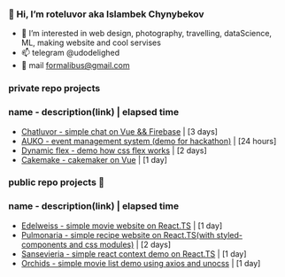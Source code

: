### 👋 Hi, I’m roteluvor aka Islambek Chynybekov
- 👀 I’m interested in web design, photography, travelling, dataScience, ML, making website and cool servises
- 📫 telegram @udodelighed
- 💌 mail formalibus@gmail.com
<!-- - [portfolio](https://luvor.github.io/portfolio/) -->

### private repo projects
### name - description(link) | elapsed time
- [Chatluvor - simple chat on Vue && Firebase](https://chatluvor-5a84b.web.app/) | [3 days]
- [AUKO - event management system (demo for hackathon)](https://luvor.github.io/auko/) | [24 hours]
- [Dynamic flex - demo how css flex works](https://luvor.github.io/dynamicflex/) | [2 days]
- [Cakemake - cakemaker on Vue](https://luvor.github.io/cakemake/) | [1 day]
### public repo projects 💐
### name - description(link) | elapsed time
- [Edelweiss - simple movie website on React.TS](https://luvor.github.io/dar_tasks-edelweiss/) | [1 day]
- [Pulmonaria - simple recipe website on React.TS(with styled-components and css modules)](https://luvor.github.io/dar_tasks-pulmonaria/) | [2 days]
- [Sansevieria - simple react context demo on React.TS](https://luvor.github.io/dar_tasks-sansevieria/) | [1 day]
- [Orchids - simple movie list demo using axios and unocss](https://luvor.github.io/dar_tasks-orchids/) | [1 day]

<!---
luvor/luvor is a ✨ special ✨ repository because its `README.md` (this file) appears on your GitHub profile.
You can click the Preview link to take a look at your changes.
--->
